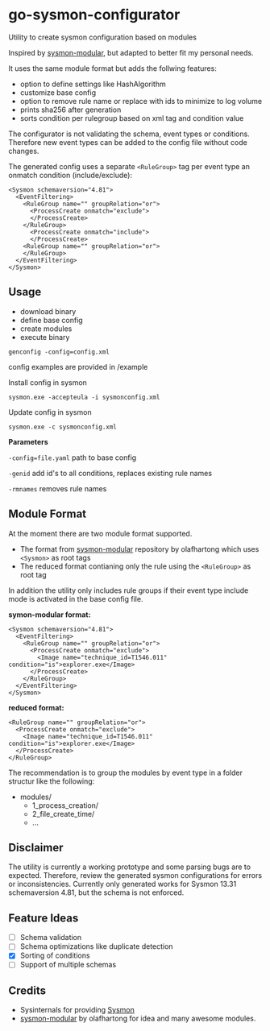 # go-sysmon-configurator
Utility to create sysmon configuration based on modules

Inspired by [sysmon-modular](https://github.com/olafhartong/sysmon-modular), but adapted to better fit my 
personal needs. 

It uses the same module format but adds the follwing features:
- option to define settings like HashAlgorithm
- customize base config 
- option to remove rule name or replace with ids to minimize to log volume
- prints sha256 after generation
- sorts condition per rulegroup based on xml tag and condition value

The configurator is not validating the schema, event types or conditions. Therefore new event types can be added to the config file without code changes.

The generated config uses a separate ```<RuleGroup>``` tag per event type an onmatch condition (include/exclude):
```
<Sysmon schemaversion="4.81">
  <EventFiltering>
    <RuleGroup name="" groupRelation="or">
      <ProcessCreate onmatch="exclude">
      </ProcessCreate>
    </RuleGroup>
      <ProcessCreate onmatch="include">
      </ProcessCreate> 
    <RuleGroup name="" groupRelation="or">
    </RuleGroup>
  </EventFiltering>
</Sysmon>
```

## Usage
- download binary
- define base config
- create modules
- execute binary
  
```
genconfig -config=config.xml
```
config examples are provided in /example


Install config in sysmon
```
sysmon.exe -accepteula -i sysmonconfig.xml
```

Update config in sysmon
```
sysmon.exe -c sysmonconfig.xml
```
**Parameters**

```-config=file.yaml``` path to base config

```-genid``` add id's to all conditions, replaces existing rule names

```-rmnames``` removes rule names


## Module Format
At the moment there are two module format supported. 
- The format from [sysmon-modular](https://github.com/olafhartong/sysmon-modular) repository by olafhartong which uses ```<Sysmon>``` as root tags
- The reduced format contianing only the rule using the ```<RuleGroup>``` as root tag

In addition the utility only includes rule groups if their event type include mode is activated in the base config file. 

**symon-modular format:**
```
<Sysmon schemaversion="4.81">
  <EventFiltering>
    <RuleGroup name="" groupRelation="or">
      <ProcessCreate onmatch="exclude">
        <Image name="technique_id=T1546.011" condition="is">explorer.exe</Image>
      </ProcessCreate>
    </RuleGroup>
  </EventFiltering>
</Sysmon>
```

**reduced format:**
```
<RuleGroup name="" groupRelation="or">
  <ProcessCreate onmatch="exclude">
    <Image name="technique_id=T1546.011" condition="is">explorer.exe</Image>
  </ProcessCreate>
</RuleGroup>
```

The recommendation is to group the modules by event type in a folder structur like the following:
- modules/
  - 1_process_creation/
  - 2_file_create_time/
  - ...


## Disclaimer
The utility is currently  a working prototype and some parsing bugs are to expected. 
Therefore, review the generated sysmon configurations for errors or inconsistencies.
Currently only generated works for Sysmon 13.31 schemaversion 4.81, but the schema is not enforced.

## Feature Ideas
- [ ] Schema validation
- [ ] Schema optimizations like duplicate detection
- [x] Sorting of conditions
- [ ] Support of multiple schemas

## Credits
- Sysinternals for providing [Sysmon](https://docs.microsoft.com/en-us/sysinternals/downloads/sysmon)
- [sysmon-modular](https://github.com/olafhartong/sysmon-modular) by olafhartong for idea and many awesome modules.